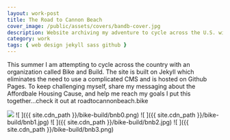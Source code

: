 ```yaml
---
layout: work-post
title: The Road to Cannon Beach
cover_image: /public/assets/covers/bandb-cover.jpg
description: Website archiving my adventure to cycle across the U.S. with Bike & Build in 2017.
category: work
tags: { web design jekyll sass github }
---
```

This summer I am attempting to cycle across the country with an organization called Bike and Build. The site is built on Jekyll which eliminates the need to use a complicated CMS and is hosted on Github Pages. To keep challenging myself, share my messaging about the Affordbale Housing Cause, and help me reach my goals I put this together...check it out  at roadtocannonbeach.bike

<a href="http://roadtocannonbeach.bike"><img src="{{ site.cdn_path }}/bike-build/site.png" /></a>
![ ]({{ site.cdn_path }}/bike-build/bnb0.png)
![ ]({{ site.cdn_path }}/bike-build/bnb1.jpg)
![ ]({{ site.cdn_path }}/bike-build/bnb2.jpg)
![ ]({{ site.cdn_path }}/bike-build/bnb3.png)
